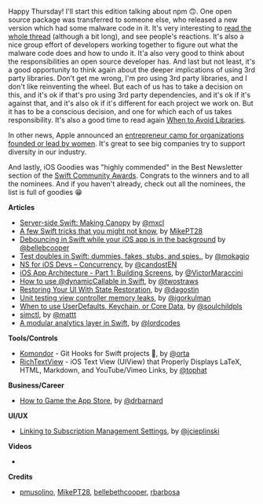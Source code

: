 Happy Thursday! I'll start this edition talking about npm 🙃. One open source package was transferred to someone else, who released a new version which had some malware code in it. It's very interesting to [read the whole thread](https://github.com/dominictarr/event-stream/issues/116) (although a bit long), and see people's reactions. It's also a nice group effort of developers working together to figure out what the malware code does and how to undo it. It'a also very good to think about the responsibilities an open source developer has. And last but not least, it's a good opportunity to think again about the deeper implications of using 3rd party libraries. Don't get me wrong, I'm pro using 3rd party libraries, and I don't like reinventing the wheel. But each of us has to take a decision on this, and it's ok if that's pro using 3rd party dependencies, and it's ok if it's against that, and it's also ok if it's different for each project we work on. But it has to be a conscious decision, and one for which each of us takes responsibility. It's also a good time to read again [When to Avoid Libraries](https://sandofsky.com/blog/third-party-libraries.html).

In other news, Apple announced an [entrepreneur camp for organizations founded or lead by women](https://developer.apple.com/entrepreneur-camp/). It's great to see big companies try to support diversity in our industry. 

And lastly, iOS Goodies was "highly commended" in the Best Newsletter section of the [Swift Community Awards](https://www.hackingwithswift.com/awards). Congrats to the winners and to all the nominees. And if you haven't already, check out all the nominees, the list is full of goodies 😁

**Articles**

* [Server-side Swift: Making Canopy](https://medium.com/@mxcl/server-side-swift-making-canopy-2-6-95c318a3bb89) by [@mxcl](https://twitter.com/mxcl)
* [A few Swift tricks that you might not know](https://medium.com/@mpesate/a-few-swift-tricks-that-you-might-not-know-7d14afbd5f71), by [MikePT28](https://twitter.com/mikept28)
* [Debouncing in Swift while your iOS app is in the background](http://blog.hellocode.co/post/debounce-swift/) by [@bellebcooper](http://www.twitter.com/bellebcooper)
* [Test doubles in Swift: dummies, fakes, stubs, and spies.](https://www.mokacoding.com/blog/swift-test-doubles/), by [@mokagio](https://twitter.com/mokagio)
* [NS for iOS Devs – Concurrency](https://theswiftpost.co/concurrency/), by [@candostEN](https://twitter.com/candostEN)
* [iOS App Architecture - Part 1: Building Screens](https://gist.github.com/vmaraccini/983349d95556dd55e3f2ceaf32ebba74), by [@VictorMaraccini](https://twitter.com/VictorMaraccini)
* [How to use @dynamicCallable in Swift](https://www.hackingwithswift.com/articles/134/how-to-use-dynamiccallable-in-swift), by [@twostraws](https://twitter.com/twostraws)
* [Restoring Your UI With State Restoration](https://agostini.tech/2018/11/25/restoring-your-ui-with-state-restoration/), by [@dagostin](https://twitter.com/dagostin)
* [Unit testing view controller memory leaks](https://blog.kulman.sk/unit-testing-memory-leaks/), by [@igorkulman](https://twitter.com/igorkulman)
* [When to use UserDefaults, Keychain, or Core Data](https://fluffy.es/persist-data/), by [@soulchildpls](https://twitter.com/soulchildpls)
* [simctl](https://nshipster.com/simctl/), by [@mattt](https://twitter.com/mattt)
* [A modular analytics layer in Swift](https://www.lordcodes.com/posts/a-modular-analytics-layer-in-swift), by [@lordcodes](https://twitter.com/lordcodes)

**Tools/Controls**

* [Komondor](https://github.com/orta/Komondor) - Git Hooks for Swift projects 🐩, by [@orta](https://twitter.com/orta/)
* [RichTextView](https://github.com/tophat/RichTextView) - iOS Text View (UIView) that Properly Displays LaTeX, HTML, Markdown, and YouTube/Vimeo Links, by [@tophat](https://twitter.com/tophat)

**Business/Career**

* [How to Game the App Store](http://davidbarnard.com/post/180568817995/how-to-game-the-app-store), by [@drbarnard](https://twitter.com/drbarnard)

**UI/UX**

* [Linking to Subscription Management Settings](https://joecieplinski.com/blog/2018/11/26/linking-to-subscription-management-settings/), by [@jcieplinski](http://twitter.com/jcieplinski)

**Videos**

* 

**Credits**

* [pmusolino](https://github.com/pmusolino), [MikePT28](https://github.com/MikePT28), [bellebethcooper](https://github.com/bellebethcooper/), [rbarbosa](https://github.com/rbarbosa)
